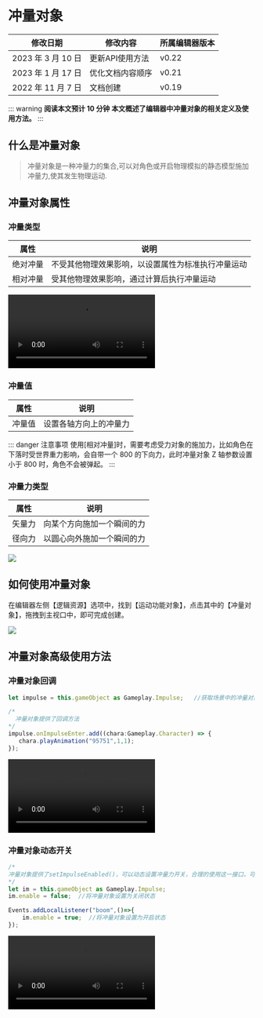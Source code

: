 # 冲量对象
| 修改日期           |  修改内容         | 所属编辑器版本 |
| ------------------ |  ---------------- | -------------- |
| 2023 年 3 月 10 日 |  更新API使用方法 | v0.22          |
| 2023 年 1 月 17 日 |  优化文档内容顺序 | v0.21          |
| 2022 年 11 月 7 日 |  文档创建         | v0.19          |

::: warning **阅读本文预计 10 分钟**
**本文概述了编辑器中冲量对象的相关定义及使用方法。**
:::


## 什么是冲量对象
> 冲量对象是一种冲量力的集合,可以对角色或开启物理模拟的静态模型施加冲量力,使其发生物理运动.



## 冲量对象属性

### 冲量类型

| 属性     | 说明                                                 |
| -------- | ---------------------------------------------------- |
| 绝对冲量 | 不受其他物理效果影响，以设置属性为标准执行冲量运动 |
| 相对冲量 | 受其他物理效果影响，通过计算后执行冲量运动        |

<video controls src="https://cdn.233xyx.com/athena/online/e5a1d2c91c884d70add3a084f489bd9b.mp4"></video>

### 冲量值

| 属性   | 说明                   |
| ------ | ---------------------- |
| 冲量值 | 设置各轴方向上的冲量力 |

::: danger 注意事项
使用[相对冲量]时，需要考虑受力对象的施加力，比如角色在下落时受世界重力影响，会自带一个 800 的下向力，此时冲量对象 Z 轴参数设置小于 800 时，角色不会被弹起。
:::


### 冲量力类型

| 属性   | 说明                         |
| ------ | ---------------------------- |
| 矢量力 | 向某个方向施加一个瞬间的力 |
| 径向力 | 以圆心向外施加一个瞬间的力 |

![](https://wstatic-a1.233leyuan.com/productdocs/static/boxcnf1UQc5D27sRsOuRYdYuesb.png)


## 如何使用冲量对象

在编辑器左侧【逻辑资源】选项中，找到【运动功能对象】，点击其中的【冲量对象】，拖拽到主视口中，即可完成创建。

![](https://wstatic-a1.233leyuan.com/productdocs/static/boxcnOfEfBpSelABVK28fK1LCXf.png)



## 冲量对象高级使用方法

### 冲量对象回调

```ts
let impulse = this.gameObject as Gameplay.Impulse;   //获取场景中的冲量对象

/*
  冲量对象提供了回调方法
*/
impulse.onImpulseEnter.add((chara:Gameplay.Character) => {
   chara.playAnimation("95751",1,1);
});
```
<video controls src="https://cdn.233xyx.com/athena/online/85157428cd8e46438b57df1abb2fd79f.mp4"></video>


### 冲量对象动态开关

```ts
/*
冲量对象提供了setImpulseEnabled()，可以动态设置冲量力开关，合理的使用这一接口，可以实现类如炸弹爆炸的效果；
*/
let im = this.gameObject as Gameplay.Impulse;
im.enable = false;  //将冲量对象设置为关闭状态

Events.addLocalListener("boom",()=>{
    im.enable = true;  //将冲量对象设置为开启状态
});
```
<video controls src="https://cdn.233xyx.com/athena/online/78dad341f96d4f1187c185c53e8699f9.mp4"></video>
##
